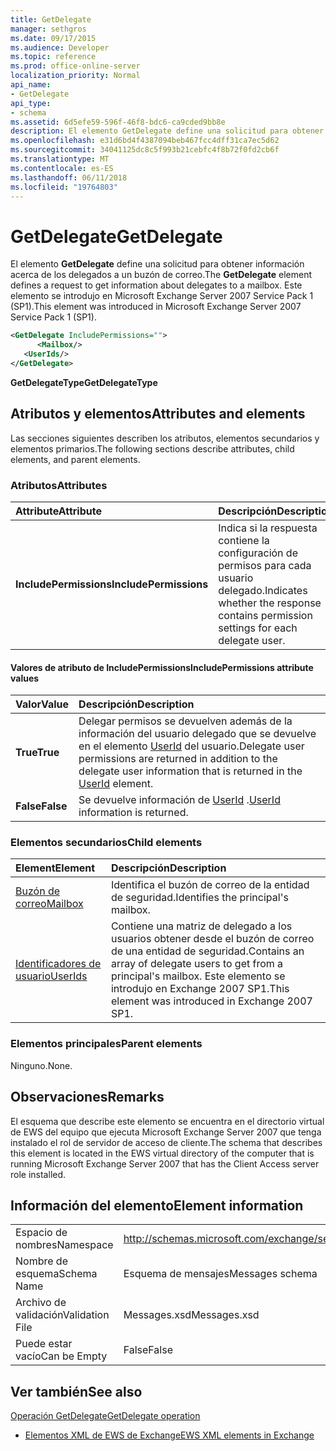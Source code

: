 ```yaml
---
title: GetDelegate
manager: sethgros
ms.date: 09/17/2015
ms.audience: Developer
ms.topic: reference
ms.prod: office-online-server
localization_priority: Normal
api_name:
- GetDelegate
api_type:
- schema
ms.assetid: 6d5efe59-596f-46f8-bdc6-ca9cded9bb8e
description: El elemento GetDelegate define una solicitud para obtener información acerca de los delegados a un buzón de correo. Este elemento se introdujo en Microsoft Exchange Server 2007 Service Pack 1 (SP1).
ms.openlocfilehash: e31d6bd4f4387094beb467fcc4dff31ca7ec5d62
ms.sourcegitcommit: 34041125dc8c5f993b21cebfc4f8b72f0fd2cb6f
ms.translationtype: MT
ms.contentlocale: es-ES
ms.lasthandoff: 06/11/2018
ms.locfileid: "19764803"
---
```

# <a name="getdelegate"></a><span data-ttu-id="b6ec8-104">GetDelegate</span><span class="sxs-lookup"><span data-stu-id="b6ec8-104">GetDelegate</span></span>

<span data-ttu-id="b6ec8-105">El elemento **GetDelegate** define una solicitud para obtener información acerca de los delegados a un buzón de correo.</span><span class="sxs-lookup"><span data-stu-id="b6ec8-105">The **GetDelegate** element defines a request to get information about delegates to a mailbox.</span></span> <span data-ttu-id="b6ec8-106">Este elemento se introdujo en Microsoft Exchange Server 2007 Service Pack 1 (SP1).</span><span class="sxs-lookup"><span data-stu-id="b6ec8-106">This element was introduced in Microsoft Exchange Server 2007 Service Pack 1 (SP1).</span></span> 
  
```xml
<GetDelegate IncludePermissions="">
      <Mailbox/>
   <UserIds/>
</GetDelegate>
```

 <span data-ttu-id="b6ec8-107">**GetDelegateType**</span><span class="sxs-lookup"><span data-stu-id="b6ec8-107">**GetDelegateType**</span></span>
## <a name="attributes-and-elements"></a><span data-ttu-id="b6ec8-108">Atributos y elementos</span><span class="sxs-lookup"><span data-stu-id="b6ec8-108">Attributes and elements</span></span>

<span data-ttu-id="b6ec8-109">Las secciones siguientes describen los atributos, elementos secundarios y elementos primarios.</span><span class="sxs-lookup"><span data-stu-id="b6ec8-109">The following sections describe attributes, child elements, and parent elements.</span></span>
  
### <a name="attributes"></a><span data-ttu-id="b6ec8-110">Atributos</span><span class="sxs-lookup"><span data-stu-id="b6ec8-110">Attributes</span></span>

|<span data-ttu-id="b6ec8-111">**Attribute**</span><span class="sxs-lookup"><span data-stu-id="b6ec8-111">**Attribute**</span></span>|<span data-ttu-id="b6ec8-112">**Descripción**</span><span class="sxs-lookup"><span data-stu-id="b6ec8-112">**Description**</span></span>|
|:-----|:-----|
|<span data-ttu-id="b6ec8-113">**IncludePermissions**</span><span class="sxs-lookup"><span data-stu-id="b6ec8-113">**IncludePermissions**</span></span> <br/> |<span data-ttu-id="b6ec8-114">Indica si la respuesta contiene la configuración de permisos para cada usuario delegado.</span><span class="sxs-lookup"><span data-stu-id="b6ec8-114">Indicates whether the response contains permission settings for each delegate user.</span></span>  <br/> |
   
#### <a name="includepermissions-attribute-values"></a><span data-ttu-id="b6ec8-115">Valores de atributo de IncludePermissions</span><span class="sxs-lookup"><span data-stu-id="b6ec8-115">IncludePermissions attribute values</span></span>

|<span data-ttu-id="b6ec8-116">**Valor**</span><span class="sxs-lookup"><span data-stu-id="b6ec8-116">**Value**</span></span>|<span data-ttu-id="b6ec8-117">**Descripción**</span><span class="sxs-lookup"><span data-stu-id="b6ec8-117">**Description**</span></span>|
|:-----|:-----|
|<span data-ttu-id="b6ec8-118">**True**</span><span class="sxs-lookup"><span data-stu-id="b6ec8-118">**True**</span></span> <br/> |<span data-ttu-id="b6ec8-119">Delegar permisos se devuelven además de la información del usuario delegado que se devuelve en el elemento [UserId](userid.md) del usuario.</span><span class="sxs-lookup"><span data-stu-id="b6ec8-119">Delegate user permissions are returned in addition to the delegate user information that is returned in the [UserId](userid.md) element.</span></span>  <br/> |
|<span data-ttu-id="b6ec8-120">**False**</span><span class="sxs-lookup"><span data-stu-id="b6ec8-120">**False**</span></span> <br/> |<span data-ttu-id="b6ec8-121">Se devuelve información de [UserId](userid.md) .</span><span class="sxs-lookup"><span data-stu-id="b6ec8-121">[UserId](userid.md) information is returned.</span></span>  <br/> |
   
### <a name="child-elements"></a><span data-ttu-id="b6ec8-122">Elementos secundarios</span><span class="sxs-lookup"><span data-stu-id="b6ec8-122">Child elements</span></span>

|<span data-ttu-id="b6ec8-123">**Element**</span><span class="sxs-lookup"><span data-stu-id="b6ec8-123">**Element**</span></span>|<span data-ttu-id="b6ec8-124">**Descripción**</span><span class="sxs-lookup"><span data-stu-id="b6ec8-124">**Description**</span></span>|
|:-----|:-----|
|[<span data-ttu-id="b6ec8-125">Buzón de correo</span><span class="sxs-lookup"><span data-stu-id="b6ec8-125">Mailbox</span></span>](mailbox.md) <br/> |<span data-ttu-id="b6ec8-126">Identifica el buzón de correo de la entidad de seguridad.</span><span class="sxs-lookup"><span data-stu-id="b6ec8-126">Identifies the principal's mailbox.</span></span>  <br/> |
|[<span data-ttu-id="b6ec8-127">Identificadores de usuario</span><span class="sxs-lookup"><span data-stu-id="b6ec8-127">UserIds</span></span>](userids.md) <br/> |<span data-ttu-id="b6ec8-128">Contiene una matriz de delegado a los usuarios obtener desde el buzón de correo de una entidad de seguridad.</span><span class="sxs-lookup"><span data-stu-id="b6ec8-128">Contains an array of delegate users to get from a principal's mailbox.</span></span> <span data-ttu-id="b6ec8-129">Este elemento se introdujo en Exchange 2007 SP1.</span><span class="sxs-lookup"><span data-stu-id="b6ec8-129">This element was introduced in Exchange 2007 SP1.</span></span>  <br/> |
   
### <a name="parent-elements"></a><span data-ttu-id="b6ec8-130">Elementos principales</span><span class="sxs-lookup"><span data-stu-id="b6ec8-130">Parent elements</span></span>

<span data-ttu-id="b6ec8-131">Ninguno.</span><span class="sxs-lookup"><span data-stu-id="b6ec8-131">None.</span></span>
  
## <a name="remarks"></a><span data-ttu-id="b6ec8-132">Observaciones</span><span class="sxs-lookup"><span data-stu-id="b6ec8-132">Remarks</span></span>

<span data-ttu-id="b6ec8-133">El esquema que describe este elemento se encuentra en el directorio virtual de EWS del equipo que ejecuta Microsoft Exchange Server 2007 que tenga instalado el rol de servidor de acceso de cliente.</span><span class="sxs-lookup"><span data-stu-id="b6ec8-133">The schema that describes this element is located in the EWS virtual directory of the computer that is running Microsoft Exchange Server 2007 that has the Client Access server role installed.</span></span>
  
## <a name="element-information"></a><span data-ttu-id="b6ec8-134">Información del elemento</span><span class="sxs-lookup"><span data-stu-id="b6ec8-134">Element information</span></span>

|||
|:-----|:-----|
|<span data-ttu-id="b6ec8-135">Espacio de nombres</span><span class="sxs-lookup"><span data-stu-id="b6ec8-135">Namespace</span></span>  <br/> |http://schemas.microsoft.com/exchange/services/2006/messages  <br/> |
|<span data-ttu-id="b6ec8-136">Nombre de esquema</span><span class="sxs-lookup"><span data-stu-id="b6ec8-136">Schema Name</span></span>  <br/> |<span data-ttu-id="b6ec8-137">Esquema de mensajes</span><span class="sxs-lookup"><span data-stu-id="b6ec8-137">Messages schema</span></span>  <br/> |
|<span data-ttu-id="b6ec8-138">Archivo de validación</span><span class="sxs-lookup"><span data-stu-id="b6ec8-138">Validation File</span></span>  <br/> |<span data-ttu-id="b6ec8-139">Messages.xsd</span><span class="sxs-lookup"><span data-stu-id="b6ec8-139">Messages.xsd</span></span>  <br/> |
|<span data-ttu-id="b6ec8-140">Puede estar vacío</span><span class="sxs-lookup"><span data-stu-id="b6ec8-140">Can be Empty</span></span>  <br/> |<span data-ttu-id="b6ec8-141">False</span><span class="sxs-lookup"><span data-stu-id="b6ec8-141">False</span></span>  <br/> |
   
## <a name="see-also"></a><span data-ttu-id="b6ec8-142">Ver también</span><span class="sxs-lookup"><span data-stu-id="b6ec8-142">See also</span></span>



[<span data-ttu-id="b6ec8-143">Operación GetDelegate</span><span class="sxs-lookup"><span data-stu-id="b6ec8-143">GetDelegate operation</span></span>](getdelegate-operation.md)


- [<span data-ttu-id="b6ec8-144">Elementos XML de EWS de Exchange</span><span class="sxs-lookup"><span data-stu-id="b6ec8-144">EWS XML elements in Exchange</span></span>](ews-xml-elements-in-exchange.md)

